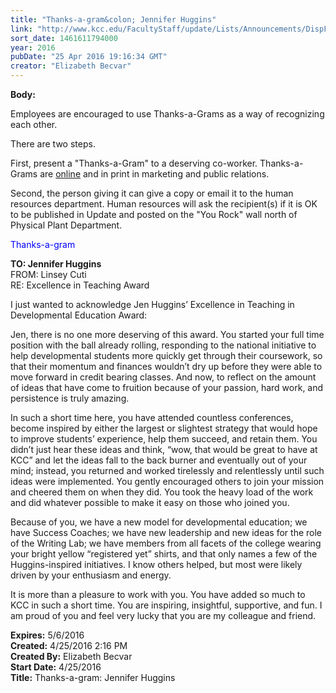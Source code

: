 ```yaml
---
title: "Thanks-a-gram&colon; Jennifer Huggins"
link: "http://www.kcc.edu/FacultyStaff/update/Lists/Announcements/DispForm.aspx?ID=2208"
sort_date: 1461611794000
year: 2016
pubDate: "25 Apr 2016 19:16:34 GMT"
creator: "Elizabeth Becvar"
---
```


<div><b>Body:</b> <div class="ExternalClass25C42D6D207D43CB8EB694C9E40EA94C"><p>​Employees are encouraged to use Thanks-a-Grams as a way of recognizing each other.</p>
<p>There are two steps. </p>
<p>First, present a &quot;Thanks-a-Gram&quot; to a deserving co-worker. Thanks-a-Grams are <a href="/FacultyStaff/documents/thanksagram.pdf">online</a> and in print in marketing and public relations.</p>
<p>Second, the person giving it can give a copy or email it to the human resources department. Human resources will ask the recipient(s) if it is OK to be published in Update and posted on the &quot;You Rock&quot; wall north of Physical Plant Department.</p>
<p><span style="color:blue">Thanks-a-gram  </span></p>
<p><span style="color:blue"></span><strong>TO: Jennifer Huggins</strong><br />FROM: Linsey Cuti<br />RE: Excellence in Teaching Award</p>
<p>I just wanted to acknowledge Jen Huggins’ Excellence in Teaching in Developmental Education Award:</p>
<p>Jen, there is no one more deserving of this award. You started your full time position with the ball already rolling, responding to the national initiative to help developmental students more quickly get through their coursework, so that their momentum and finances wouldn’t dry up before they were able to move forward in credit bearing classes. And now, to reflect on the amount of ideas that have come to fruition because of your passion, hard work, and persistence is truly amazing. </p>
<p>In such a short time here, you have attended countless conferences, become inspired by either the largest or slightest strategy that would hope to improve students’ experience, help them succeed, and retain them. You didn’t just hear these ideas and think, “wow, that would be great to have at KCC” and let the ideas fall to the back burner and eventually out of your mind; instead, you returned and worked tirelessly and relentlessly until such ideas were implemented. You gently encouraged others to join your mission and cheered them on when they did. You took the heavy load of the work and did whatever possible to make it easy on those who joined you. </p>
<p>Because of you, we have a new model for developmental education; we have Success Coaches; we have new leadership and new ideas for the role of the Writing Lab; we have members from all facets of the college wearing your bright yellow “registered yet” shirts, and that only names a few of the Huggins-inspired initiatives. I know others helped, but most were likely driven by your enthusiasm and energy. </p>
<p>It is more than a pleasure to work with you. You have added so much to KCC in such a short time. You are inspiring, insightful, supportive, and fun. I am proud of you and feel very lucky that you are my colleague and friend.</p></div></div>
<div><b>Expires:</b> 5/6/2016</div>
<div><b>Created:</b> 4/25/2016 2:16 PM</div>
<div><b>Created By:</b> Elizabeth Becvar</div>
<div><b>Start Date:</b> 4/25/2016</div>
<div><b>Title:</b> Thanks-a-gram: Jennifer Huggins</div>
